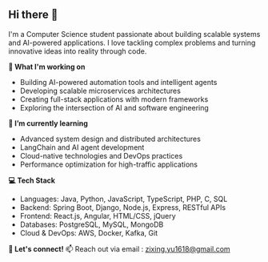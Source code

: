 ## Hi there 👋

I'm a Computer Science student passionate about building scalable systems and AI-powered applications. I love tackling complex problems and turning innovative ideas into reality through code.

**🔭 What I'm working on**
- Building AI-powered automation tools and intelligent agents
- Developing scalable microservices architectures
- Creating full-stack applications with modern frameworks
- Exploring the intersection of AI and software engineering

**🌱 I’m currently learning**
- Advanced system design and distributed architectures
- LangChain and AI agent development
- Cloud-native technologies and DevOps practices
- Performance optimization for high-traffic applications

**💻 Tech Stack**
- Languages: Java, Python, JavaScript, TypeScript, PHP, C, SQL
- Backend: Spring Boot, Django, Node.js, Express, RESTful APIs
- Frontend: React.js, Angular, HTML/CSS, jQuery
- Databases: PostgreSQL, MySQL, MongoDB
- Cloud & DevOps: AWS, Docker, Kafka, Git

**🤝 Let's connect!**
📫 Reach out via email : [zixing.yu1618@gmail.com ](mailto:zixing.yu1618@gmail.com)


